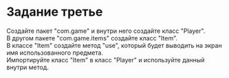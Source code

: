 # Задание третье

Создайте пакет "com.game" и внутри него создайте класс "Player".  
В другом пакете "com.game.items" создайте класс "Item".  
В классе "Item" создайте метод "use", который будет выводить на экран имя использованного предмета.  
Импортируйте класс "Item" в класс "Player" и используйте данный внутри метод.
